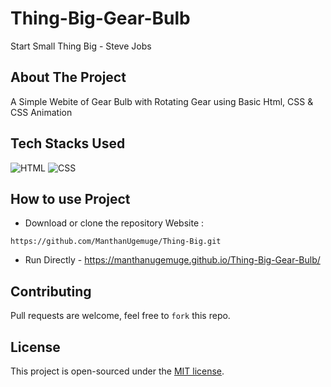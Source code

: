 # Thing-Big-Gear-Bulb
Start Small Thing Big - Steve Jobs

## About The Project

A Simple Webite of Gear Bulb with Rotating Gear using Basic Html, CSS & CSS Animation


## Tech Stacks Used


![HTML](https://img.shields.io/badge/html5%20-%23E34F26.svg?&style=for-the-badge&logo=html5&logoColor=white)
![CSS](https://img.shields.io/badge/css3%20-%231572B6.svg?&style=for-the-badge&logo=css3&logoColor=white)

## How to use Project


- Download or clone the repository Website : 

```
https://github.com/ManthanUgemuge/Thing-Big.git

```
- Run Directly - https://manthanugemuge.github.io/Thing-Big-Gear-Bulb/


## Contributing
Pull requests are welcome, feel free to ```fork``` this repo.

## License
This project is open-sourced under the [MIT license]().
